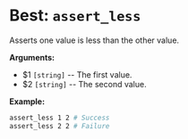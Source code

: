 # Best: `assert_less`

Asserts one value is less than the other value.



**Arguments:**

 - $1  `[string]`    -- The first value.
 - $2  `[string]`    -- The second value.



**Example:**

```bash
assert_less 1 2 # Success
assert_less 2 2 # Failure
```

